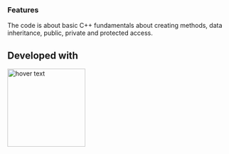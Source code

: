 ### Features
The code is about basic C++ fundamentals about creating methods, data inheritance, public, private and protected access. 

## Developed with
<p align=left>
  <img src="https://upload.wikimedia.org/wikipedia/commons/thumb/1/18/ISO_C%2B%2B_Logo.svg/1200px-ISO_C%2B%2B_Logo.svg.png" width="175" title="hover text">
</p>
